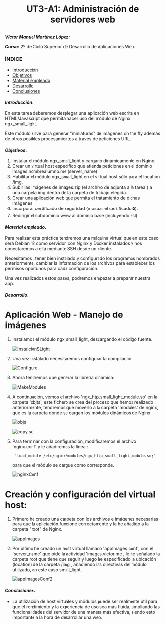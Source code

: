 <center>

# UT3-A1: Administración de servidores web

##

</center>

**_Víctor Manuel Martínez López:_**

**_Curso:_** 2º de Ciclo Superior de Desarrollo de Aplicaciones Web.

### ÍNDICE

- [Introducción](#id1)
- [Objetivos](#id2)
- [Material empleado](#id3)
- [Desarrollo](#id4)
- [Conclusiones](#id5)

#### **_Introducción_**. <a name="id1"></a>

En esta tarea deberemos desplegar una aplicación web escrita en HTML/Javascript que permita hacer uso del módulo de Nginx ngx_small_light.

Este módulo sirve para generar "miniaturas" de imágenes on the fly además de otros posibles procesamientos a través de peticiones URL.

#### **_Objetivos_**. <a name="id2"></a>

1. Instalar el módulo ngx_small_light y cargarlo dinámicamente en Nginx.
2. Crear un virtual host específico que atienda peticiones en el dominio images.nombrealumno.me (server_name).
3. Habilitar el módulo ngx_small_light en el virtual host sólo para el location /img.
4. Subir las imágenes de images.zip (el archivo de adjunta a la tarea ) a una carpeta img dentro de la carpeta de trabajo elegida.
5. Crear una aplicación web que permita el tratamiento de dichas imágenes.
6. Incorporar certificado de seguridad (mostrar el certificado 🔒).
7. Redirigir el subdominio www al dominio base (incluyendo ssl)

#### **_Material empleado_**. <a name="id3"></a>

Para realizar esta práctica tendremos una máquina virtual que en este caso será Debian 12 como servidor, con Nginx y Docker instalados y nos conectaremos a ella mediante SSH desde un cliente.

Necesitamos , tener bien instalado y configurado los programas nombrados anteriormente, cambiar la información de los archivos para establecer los permisos oportunos para cada configuración.

Una vez realizados estos pasos, podremos empezar a preparar nuestra app.

#### **_Desarrollo_**. <a name="id4"></a>

# Aplicación Web - Manejo de imágenes

1. Instalamos el módulo ngx_small_light, descargando el código fuente.

    ![InstalciónSLight](/ut3/a1/img/InstalciónSLight.png)

2.  Una vez instalado necesitaremos configurar la compilación. 

    ![Configure](/ut3/a1/img/Configure.png)

3.  Ahora tendremos que generar la librería dinámica:

    
    ![MakeModules](/ut3/a1/img/MakeModules.png)


4.  A continuación, vemos el archivo 'ngx_htp_small_light_module.so' en la carpeta 'objts', este fichero se crea del proceso que hemos realizado anteriormente, tendremos que moverlo a la carpeta 'modules' de nginx, que es la carpeta donde se cargan los módulos dinámicos de Nginx.

    ![objs](/ut3/a1/img/objs.png)

    ![copy.so](/ut3/a1/img/copy.so.png)

5. Para terminar con la configuración, modificaremos el archivo 'nginx.conf' y le añadiremos la línea :

        'load_module /etc/nginx/modules/ngx_http_small_light_module.so;'
    para que el módulo se cargue como corresponde.

    ![nginxConf](/ut3/a1/img/nginxConf.png)


         
# Creación y configuración del virtual host:

1.  Primero he creado una carpeta con los archivos e imágenes necesarias para que la apliciación funcione correctamente y la he añadido a la carpeta "root" de Nginx. 

    ![appImages](/ut3/a1/img/appImages.png)

   
2.  Por ultimo he creado un host virtual llamado 'appImages.conf', con el 'server_name' que pide la actividad 'images.victor.me , le he señalado la carpeta root que tiene que seguir y luego he especificado la ubicación (location) de la carpeta /img , añadiendo las directivas del módulo utilizado, en este caso small_light. 

    ![appImagesConf2](/ut3/a1/img/appImagesConf2.png)


#### **_Conclusiones_**. <a name="id5"></a>

- La utilización de host virtuales y módulos puede ser realmente útil para que el rendimiento y la experiencia de uso sea más fluida, ampliando las funcionalidades del servidor de una manera más efectiva, siendo esto importante a la hora de desarrollar una web.
